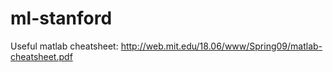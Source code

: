 # ml-stanford

Useful matlab cheatsheet: http://web.mit.edu/18.06/www/Spring09/matlab-cheatsheet.pdf
